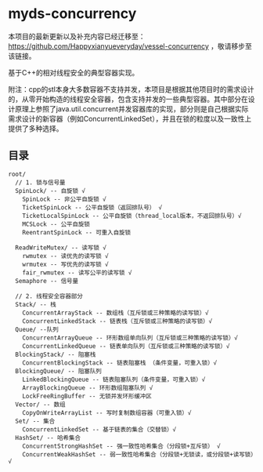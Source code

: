 # myds-concurrency

本项目的最新更新以及补充内容已经迁移至：https://github.com/Happyxianyueveryday/vessel-concurrency ，敬请移步至该链接。

基于C++的相对线程安全的典型容器实现。

附注：cpp的stl本身大多数容器不支持并发，本项目是根据其他项目时的需求设计的，从零开始构造的线程安全容器，包含支持并发的一些典型容器。其中部分在设计原理上参照了java.util.concurrent并发容器库的实现，部分则是自己根据实际需求设计的新容器（例如ConcurrentLinkedSet），并且在锁的粒度以及一致性上提供了多种选择。

## 目录

```
root/ 
  // 1. 锁与信号量
  SpinLock/ -- 自旋锁 √
    SpinLock -- 非公平自旋锁 √
    TicketSpinLock -- 公平自旋锁（返回排队号） √
    TicketLocalSpinLock -- 公平自旋锁（thread_local版本，不返回排队号）√
    MCSLock -- 公平自旋锁
    ReentrantSpinLock -- 可重入自旋锁
    
  ReadWriteMutex/ -- 读写锁 √
    rwmutex -- 读优先的读写锁 √
    wrmutex -- 写优先的读写锁 √
    fair_rwmutex -- 读写公平的读写锁 √
  Semaphore -- 信号量
    
  // 2. 线程安全容器部分
  Stack/ -- 栈
    ConcurrentArrayStack -- 数组栈（互斥锁或三种策略的读写锁）√
    ConcurrentLinkedStack -- 链表栈（互斥锁或三种策略的读写锁）√
  Queue/ --队列
    ConcurrentArrayQueue -- 环形数组单向队列（互斥锁或三种策略的读写锁）√
    ConcurrentLinkedQueue -- 链表单向队列（互斥锁或三种策略的读写锁）√
  BlockingStack/ -- 阻塞栈
    ConcurrentBlockingStack -- 链表阻塞栈 （条件变量，可重入锁）√
  BlockingQueue/ -- 阻塞队列
    LinkedBlockingQueue -- 链表阻塞队列（条件变量，可重入锁）√
    ArrayBlockingQueue -- 环形数组阻塞队列 √ 
    LockFreeRingBuffer -- 无锁并发环形缓冲区 
  Vector/ -- 数组
    CopyOnWriteArrayList -- 写时复制数组容器（可重入锁）√
  Set/ -- 集合
    ConcurrentLinkedSet -- 基于链表的集合（交替锁）√
  HashSet/ -- 哈希集合
    ConcurrentStrongHashSet -- 强一致性哈希集合（分段锁+互斥锁） √
    ConcurrentWeakHashSet -- 弱一致性哈希集合（分段锁+无锁读，或分段锁+读写锁）√  
 ```


